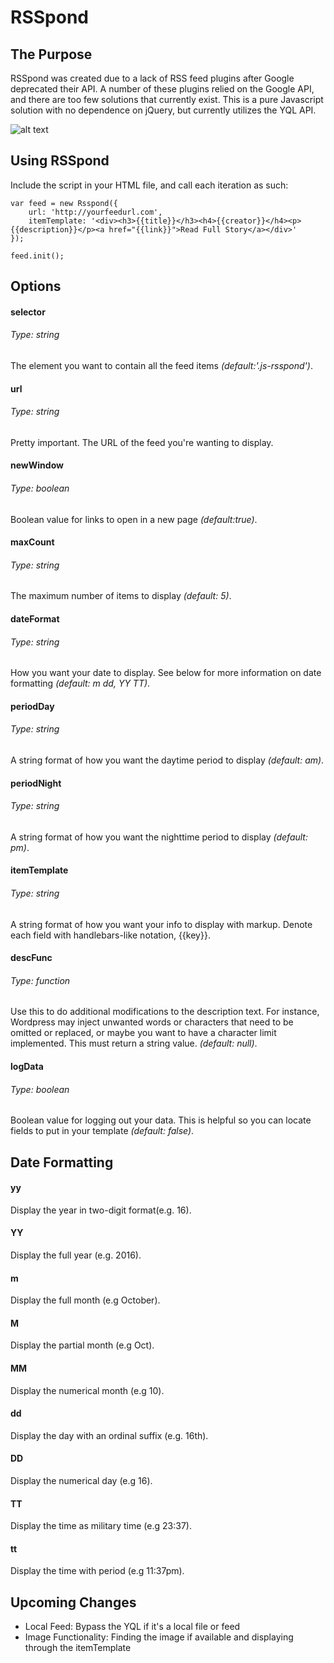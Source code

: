 RSSpond
====


The Purpose
----

RSSpond was created due to a lack of RSS feed plugins after Google deprecated their API. A number of these plugins relied on the Google API, and there are too few solutions that currently exist. This is a pure Javascript solution with no dependence on jQuery, but currently utilizes the YQL API.

![alt text](http://i.imgur.com/QZdZUel.png "Screenshot of RSSpond")


## Using RSSpond  

Include the script in your HTML file, and call each iteration as such:

```
var feed = new Rsspond({
	url: 'http://yourfeedurl.com',
	itemTemplate: '<div><h3>{{title}}</h3><h4>{{creator}}</h4><p>{{description}}</p><a href="{{link}}">Read Full Story</a></div>'
});

feed.init();
```

## Options

#### selector
###### Type: string
The element you want to contain all the feed items *(default:'.js-rsspond')*.

#### url
###### Type: string
Pretty important. The URL of the feed you're wanting to display. 

#### newWindow
###### Type: boolean
Boolean value for links to open in a new page *(default:true)*.

#### maxCount
###### Type: string
The maximum number of items to display *(default: 5)*.

#### dateFormat
###### Type: string
How you want your date to display. See below for more information on date formatting *(default: m dd, YY TT)*.

#### periodDay
###### Type: string
A string format of how you want the daytime period to display *(default: am)*.

#### periodNight
###### Type: string
A string format of how you want the nighttime period to display *(default: pm)*.

#### itemTemplate
###### Type: string
A string format of how you want your info to display with markup. Denote each field with handlebars-like notation, {{key}}.

#### descFunc
###### Type: function
Use this to do additional modifications to the description text. For instance, Wordpress may inject unwanted words or characters that need to be omitted or replaced, or maybe you want to have a character limit implemented. This must return a string value. *(default: null)*.

#### logData
###### Type: boolean
Boolean value for logging out your data. This is helpful so you can locate fields to put in your template *(default: false)*.

## Date Formatting

#### yy

Display the year in two-digit format(e.g. 16).

#### YY

Display the full year (e.g. 2016).

#### m

Display the full month (e.g October).

#### M

Display the partial month (e.g Oct).

#### MM

Display the numerical month (e.g 10).

#### dd

Display the day with an ordinal suffix (e.g. 16th).

#### DD

Display the numerical day (e.g 16).

#### TT

Display the time as military time (e.g 23:37).

#### tt

Display the time with period (e.g 11:37pm).


## Upcoming Changes

- Local Feed: Bypass the YQL if it's a local file or feed
- Image Functionality: Finding the image if available and displaying through the itemTemplate